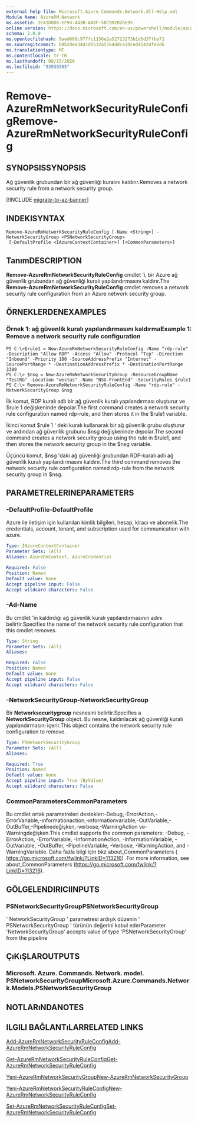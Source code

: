 ```yaml
---
external help file: Microsoft.Azure.Commands.Network.dll-Help.xml
Module Name: AzureRM.Network
ms.assetid: 2E43D0D8-EF93-443B-AA8F-58C992026E95
online version: https://docs.microsoft.com/en-us/powershell/module/azurerm.network/remove-azurermnetworksecurityruleconfig
schema: 2.0.0
ms.openlocfilehash: 9aed668c977fc1156e2a52723273b1d6d37fba71
ms.sourcegitcommit: b9b2dea3441d1532a5564ddca3dced45424fe2d6
ms.translationtype: MT
ms.contentlocale: tr-TR
ms.lasthandoff: 08/15/2020
ms.locfileid: "93939505"
---
```

# <span data-ttu-id="58e84-101">Remove-AzureRmNetworkSecurityRuleConfig</span><span class="sxs-lookup"><span data-stu-id="58e84-101">Remove-AzureRmNetworkSecurityRuleConfig</span></span>

## <span data-ttu-id="58e84-102">SYNOPSIS</span><span class="sxs-lookup"><span data-stu-id="58e84-102">SYNOPSIS</span></span>
<span data-ttu-id="58e84-103">Ağ güvenlik grubundan bir ağ güvenliği kuralını kaldırır.</span><span class="sxs-lookup"><span data-stu-id="58e84-103">Removes a network security rule from a network security group.</span></span>

[!INCLUDE [migrate-to-az-banner](../../includes/migrate-to-az-banner.md)]

## <span data-ttu-id="58e84-104">INDEKI</span><span class="sxs-lookup"><span data-stu-id="58e84-104">SYNTAX</span></span>

```
Remove-AzureRmNetworkSecurityRuleConfig [-Name <String>] -NetworkSecurityGroup <PSNetworkSecurityGroup>
 [-DefaultProfile <IAzureContextContainer>] [<CommonParameters>]
```

## <span data-ttu-id="58e84-105">Tanım</span><span class="sxs-lookup"><span data-stu-id="58e84-105">DESCRIPTION</span></span>
<span data-ttu-id="58e84-106">**Remove-AzureRmNetworkSecurityRuleConfig** cmdlet 'i, bir Azure ağ güvenlik grubundan ağ güvenliği kuralı yapılandırmasını kaldırır.</span><span class="sxs-lookup"><span data-stu-id="58e84-106">The **Remove-AzureRmNetworkSecurityRuleConfig** cmdlet removes a network security rule configuration from an Azure network security group.</span></span>

## <span data-ttu-id="58e84-107">ÖRNEKLERDEN</span><span class="sxs-lookup"><span data-stu-id="58e84-107">EXAMPLES</span></span>

### <span data-ttu-id="58e84-108">Örnek 1: ağ güvenlik kuralı yapılandırmasını kaldırma</span><span class="sxs-lookup"><span data-stu-id="58e84-108">Example 1: Remove a network security rule configuration</span></span>
```
PS C:\>$rule1 = New-AzureRmNetworkSecurityRuleConfig -Name "rdp-rule" -Description "Allow RDP" -Access "Allow" -Protocol "Tcp" -Direction "Inbound" -Priority 100 -SourceAddressPrefix "Internet" -SourcePortRange * -DestinationAddressPrefix * -DestinationPortRange 3389
PS C:\> $nsg = New-AzureRmNetworkSecurityGroup -ResourceGroupName "TestRG" -Location "westus" -Name "NSG-FrontEnd" -SecurityRules $rule1
PS C:\> Remove-AzureRmNetworkSecurityRuleConfig -Name "rdp-rule" -NetworkSecurityGroup $nsg
```

<span data-ttu-id="58e84-109">İlk komut, RDP kuralı adlı bir ağ güvenlik kuralı yapılandırması oluşturur ve $rule 1 değişkeninde depolar.</span><span class="sxs-lookup"><span data-stu-id="58e84-109">The first command creates a network security rule configuration named rdp-rule, and then stores it in the $rule1 variable.</span></span>

<span data-ttu-id="58e84-110">İkinci komut $rule 1 ' deki kuralı kullanarak bir ağ güvenlik grubu oluşturur ve ardından ağ güvenlik grubunu $nsg değişkeninde depolar.</span><span class="sxs-lookup"><span data-stu-id="58e84-110">The second command creates a network security group using the rule in $rule1, and then stores the network security group in the $nsg variable.</span></span>

<span data-ttu-id="58e84-111">Üçüncü komut, $nsg 'daki ağ güvenliği grubundan RDP-kuralı adlı ağ güvenlik kuralı yapılandırmasını kaldırır.</span><span class="sxs-lookup"><span data-stu-id="58e84-111">The third command removes the network security rule configuration named rdp-rule from the network security group in $nsg.</span></span>

## <span data-ttu-id="58e84-112">PARAMETRELERINE</span><span class="sxs-lookup"><span data-stu-id="58e84-112">PARAMETERS</span></span>

### <span data-ttu-id="58e84-113">-DefaultProfile</span><span class="sxs-lookup"><span data-stu-id="58e84-113">-DefaultProfile</span></span>
<span data-ttu-id="58e84-114">Azure ile iletişim için kullanılan kimlik bilgileri, hesap, kiracı ve abonelik.</span><span class="sxs-lookup"><span data-stu-id="58e84-114">The credentials, account, tenant, and subscription used for communication with azure.</span></span>

```yaml
Type: IAzureContextContainer
Parameter Sets: (All)
Aliases: AzureRmContext, AzureCredential

Required: False
Position: Named
Default value: None
Accept pipeline input: False
Accept wildcard characters: False
```

### <span data-ttu-id="58e84-115">-Ad</span><span class="sxs-lookup"><span data-stu-id="58e84-115">-Name</span></span>
<span data-ttu-id="58e84-116">Bu cmdlet 'in kaldırdığı ağ güvenlik kuralı yapılandırmasının adını belirtir.</span><span class="sxs-lookup"><span data-stu-id="58e84-116">Specifies the name of the network security rule configuration that this cmdlet removes.</span></span>

```yaml
Type: String
Parameter Sets: (All)
Aliases: 

Required: False
Position: Named
Default value: None
Accept pipeline input: False
Accept wildcard characters: False
```

### <span data-ttu-id="58e84-117">-NetworkSecurityGroup</span><span class="sxs-lookup"><span data-stu-id="58e84-117">-NetworkSecurityGroup</span></span>
<span data-ttu-id="58e84-118">Bir **Networksecuritygroup** nesnesini belirtir.</span><span class="sxs-lookup"><span data-stu-id="58e84-118">Specifies a **NetworkSecurityGroup** object.</span></span>
<span data-ttu-id="58e84-119">Bu nesne, kaldırılacak ağ güvenliği kuralı yapılandırmasını içerir.</span><span class="sxs-lookup"><span data-stu-id="58e84-119">This object contains the network security rule configuration to remove.</span></span>

```yaml
Type: PSNetworkSecurityGroup
Parameter Sets: (All)
Aliases: 

Required: True
Position: Named
Default value: None
Accept pipeline input: True (ByValue)
Accept wildcard characters: False
```

### <span data-ttu-id="58e84-120">CommonParameters</span><span class="sxs-lookup"><span data-stu-id="58e84-120">CommonParameters</span></span>
<span data-ttu-id="58e84-121">Bu cmdlet ortak parametreleri destekler:-Debug,-ErrorAction,-ErrorVariable,-ınformationaction,-ınformationvariable,-OutVariable,-OutBuffer,-Pipelinedeğişken,-verbose,-WarningAction ve-Warningdeğişken.</span><span class="sxs-lookup"><span data-stu-id="58e84-121">This cmdlet supports the common parameters: -Debug, -ErrorAction, -ErrorVariable, -InformationAction, -InformationVariable, -OutVariable, -OutBuffer, -PipelineVariable, -Verbose, -WarningAction, and -WarningVariable.</span></span> <span data-ttu-id="58e84-122">Daha fazla bilgi için bkz about_CommonParameters ( https://go.microsoft.com/fwlink/?LinkID=113216) .</span><span class="sxs-lookup"><span data-stu-id="58e84-122">For more information, see about_CommonParameters (https://go.microsoft.com/fwlink/?LinkID=113216).</span></span>

## <span data-ttu-id="58e84-123">GÖLGELENDIRICI</span><span class="sxs-lookup"><span data-stu-id="58e84-123">INPUTS</span></span>

### <span data-ttu-id="58e84-124">PSNetworkSecurityGroup</span><span class="sxs-lookup"><span data-stu-id="58e84-124">PSNetworkSecurityGroup</span></span>
<span data-ttu-id="58e84-125">' NetworkSecurityGroup ' parametresi ardışık düzenin ' PSNetworkSecurityGroup ' türünün değerini kabul eder</span><span class="sxs-lookup"><span data-stu-id="58e84-125">Parameter 'NetworkSecurityGroup' accepts value of type 'PSNetworkSecurityGroup' from the pipeline</span></span>

## <span data-ttu-id="58e84-126">ÇıKıŞLAR</span><span class="sxs-lookup"><span data-stu-id="58e84-126">OUTPUTS</span></span>

### <span data-ttu-id="58e84-127">Microsoft. Azure. Commands. Network. model. PSNetworkSecurityGroup</span><span class="sxs-lookup"><span data-stu-id="58e84-127">Microsoft.Azure.Commands.Network.Models.PSNetworkSecurityGroup</span></span>

## <span data-ttu-id="58e84-128">NOTLARıNDA</span><span class="sxs-lookup"><span data-stu-id="58e84-128">NOTES</span></span>

## <span data-ttu-id="58e84-129">ILGILI BAĞLANTıLAR</span><span class="sxs-lookup"><span data-stu-id="58e84-129">RELATED LINKS</span></span>

[<span data-ttu-id="58e84-130">Add-AzureRmNetworkSecurityRuleConfig</span><span class="sxs-lookup"><span data-stu-id="58e84-130">Add-AzureRmNetworkSecurityRuleConfig</span></span>](./Add-AzureRmNetworkSecurityRuleConfig.md)

[<span data-ttu-id="58e84-131">Get-AzureRmNetworkSecurityRuleConfig</span><span class="sxs-lookup"><span data-stu-id="58e84-131">Get-AzureRmNetworkSecurityRuleConfig</span></span>](./Get-AzureRmNetworkSecurityRuleConfig.md)

[<span data-ttu-id="58e84-132">Yeni-AzureRmNetworkSecurityGroup</span><span class="sxs-lookup"><span data-stu-id="58e84-132">New-AzureRmNetworkSecurityGroup</span></span>](./New-AzureRmNetworkSecurityGroup.md)

[<span data-ttu-id="58e84-133">Yeni-AzureRmNetworkSecurityRuleConfig</span><span class="sxs-lookup"><span data-stu-id="58e84-133">New-AzureRmNetworkSecurityRuleConfig</span></span>](./New-AzureRmNetworkSecurityRuleConfig.md)

[<span data-ttu-id="58e84-134">Set-AzureRmNetworkSecurityRuleConfig</span><span class="sxs-lookup"><span data-stu-id="58e84-134">Set-AzureRmNetworkSecurityRuleConfig</span></span>](./Set-AzureRmNetworkSecurityRuleConfig.md)



